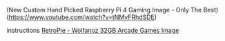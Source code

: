 (New Custom Hand Picked Raspberry Pi 4 Gaming Image - Only The Best)(https://www.youtube.com/watch?v=tNMvFRhdSDE)

instructions
[RetroPie - Wolfanoz 32GB Arcade Games Image](https://www.youtube.com/watch?v=skWUToxR-q0)
